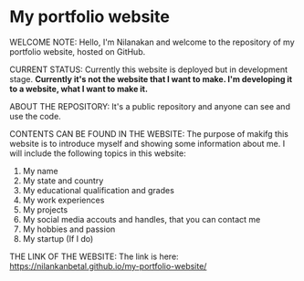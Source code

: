 # My portfolio website

WELCOME NOTE:
Hello, I'm Nilanakan and welcome to the repository of my portfolio website, hosted on GitHub. 

CURRENT STATUS:
Currently this website is deployed but in development stage.
**Currently it's not the website that I want to make. I'm developing it to a website, what I want to make it.**

ABOUT THE REPOSITORY:
It's a public repository and anyone can see and use the code.

CONTENTS CAN BE FOUND IN THE WEBSITE:
The purpose of makifg this website is to introduce myself and showing some information about me.
I will include the following topics in this website:
1. My name
2. My state and country
3. My educational qualification and grades
4. My work experiences
5. My projects
6. My social media accouts and handles, that you can contact me
7. My hobbies and passion
8. My startup (If I do)

THE LINK OF THE WEBSITE:
The link is here: https://nilankanbetal.github.io/my-portfolio-website/
